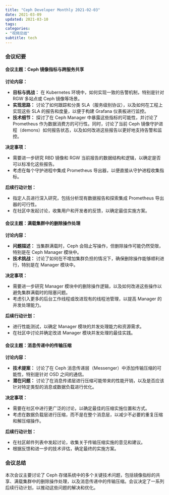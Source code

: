 ```yaml
---
title: "Ceph Developer Monthly 2021-02-03"
date: 2021-03-09
updated: 2021-03-10
tags:
categories:
- "视频总结"
subtitle: tech
---
```



### 会议纪要

#### 会议主题：Ceph 镜像指标与跨服务共享

**讨论内容：**
- **目标与挑战：** 在 Kubernetes 环境中，如何实现一致的告警机制，特别是针对 RGW 多站点或 Ceph 镜像等场景。
- **实现思路：** 讨论了如何跟踪和分类 SLA（服务级别协议），以及如何在工程上实现这些 SLA 的报告和度量，以便于构建 Grafana 仪表板进行监控。
- **技术细节：** 探讨了在 Ceph Manager 中暴露这些指标的可能性，并讨论了 Prometheus 作为数据消费方的可行性。同时，讨论了当前 Ceph 镜像守护进程（demons）如何报告状态，以及如何改进这些报告以更好地支持告警和监控。

**决定事项：**
- 需要进一步研究 RBD 镜像和 RGW 当前报告的数据结构和逻辑，以确定是否可以标准化这些报告。
- 考虑在每个守护进程中集成 Prometheus 导出器，以便直接从守护进程收集指标。

**后续行动计划：**
- 指定人员进行深入研究，包括分析现有数据报告和探索集成 Prometheus 导出器的可行性。
- 在社区中发起讨论，收集用户和开发者的反馈，以确定最佳实施方案。

#### 会议主题：满载集群中的删除操作处理

**讨论内容：**
- **问题描述：** 当集群满载时，Ceph 会阻止写操作，但删除操作可能仍然受限，特别是在 Ceph Manager 模块中。
- **技术挑战：** 讨论了如何在不增加集群负担的情况下，确保删除操作能够顺利进行，特别是在 Manager 模块中。

**决定事项：**
- 需要进一步研究 Manager 模块中的删除操作逻辑，以及如何改进这些操作以避免集群满载时的阻塞问题。
- 考虑引入更多的后台工作线程或改进现有的线程池管理，以提高 Manager 的并发处理能力。

**后续行动计划：**
- 进行性能测试，以确定 Manager 模块的并发处理能力和资源需求。
- 在社区中讨论并确定改进 Manager 模块并发处理的最佳实践。

#### 会议主题：消息传递中的传输压缩

**讨论内容：**
- **技术提案：** 讨论了在 Ceph 消息传递层（Messenger）中添加传输压缩的可能性，特别是针对 OSD 之间的通信。
- **潜在问题：** 讨论了在消息传递层进行压缩可能带来的性能开销，以及是否应该针对特定类型的消息或数据负载进行优化。

**决定事项：**
- 需要在社区中进行更广泛的讨论，以确定最佳的压缩实施位置和方式。
- 考虑在数据负载层进行压缩，而不是在整个消息层，以减少不必要的重复压缩和解压缩操作。

**后续行动计划：**
- 在社区邮件列表中发起讨论，收集关于传输压缩实施的意见和建议。
- 根据反馈和进一步的技术评估，确定最终的实施方案。

### 会议总结
本次会议主要讨论了 Ceph 存储系统中的多个关键技术问题，包括镜像指标的共享、满载集群中的删除操作处理，以及消息传递中的传输压缩。会议决定了一系列后续行动计划，以推动这些问题的解决和优化。